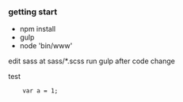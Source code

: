 ### getting start
* npm install
* gulp
* node 'bin/www'

edit sass at sass/*.scss
run gulp after code change

test
```
    var a = 1;

```